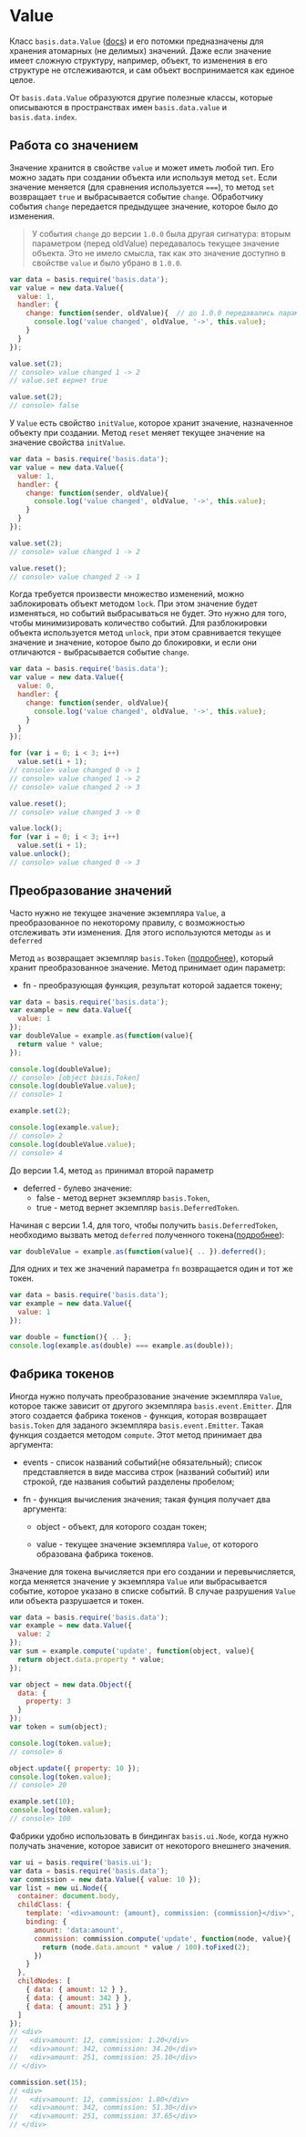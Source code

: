 # Value

Класс `basis.data.Value` ([docs](http://basisjs.com/docs#basis.data.Value)) и его потомки предназначены для хранения атомарных (не делимых) значений. Даже если значение имеет сложную структуру, например, объект, то изменения в его структуре не отслеживаются, и сам объект воспринимается как единое целое.

От `basis.data.Value` образуются другие полезные классы, которые описываются в пространствах имен `basis.data.value` и `basis.data.index`.

## Работа со значением

Значение хранится в свойстве `value` и может иметь любой тип. Его можно задать при создании объекта или используя метод `set`. Если значение меняется (для сравнения используется `===`), то метод `set` возвращает `true` и выбрасывается событие `change`. Обработчику события `change` передается предыдущее значение, которое было до изменения.

> У события `change` до версии `1.0.0` была другая сигнатура: вторым параметром (перед oldValue) передавалось текущее значение объекта. Это не имело смысла, так как это значение доступно в свойстве `value` и было убрано в `1.0.0`.

```js
var data = basis.require('basis.data');
var value = new data.Value({
  value: 1,
  handler: {
    change: function(sender, oldValue){  // до 1.0.0 передавались параметры: sender, value, oldValue
      console.log('value changed', oldValue, '->', this.value);
    }
  }
});

value.set(2);
// console> value changed 1 -> 2
// value.set вернет true

value.set(2);
// console> false
```

У `Value` есть свойство `initValue`, которое хранит значение, назначенное объекту при создании. Метод `reset` меняет текущее значение на значение свойства `initValue`.

```js
var data = basis.require('basis.data');
var value = new data.Value({
  value: 1,
  handler: {
    change: function(sender, oldValue){
      console.log('value changed', oldValue, '->', this.value);
    }
  }
});

value.set(2);
// console> value changed 1 -> 2

value.reset();
// console> value changed 2 -> 1
```

Когда требуется произвести множество изменений, можно заблокировать объект методом `lock`. При этом значение будет изменяться, но событий выбрасываться не будет. Это нужно для того, чтобы минимизировать количество событий. Для разблокировки объекта используется метод `unlock`, при этом сравнивается текущее значение и значение, которое было до блокировки, и если они отличаются - выбрасывается событие `change`.

```js
var data = basis.require('basis.data');
var value = new data.Value({
  value: 0,
  handler: {
    change: function(sender, oldValue){
      console.log('value changed', oldValue, '->', this.value);
    }
  }
});

for (var i = 0; i < 3; i++)
  value.set(i + 1);
// console> value changed 0 -> 1
// console> value changed 1 -> 2
// console> value changed 2 -> 3

value.reset();
// console> value changed 3 -> 0

value.lock();
for (var i = 0; i < 3; i++)
  value.set(i + 1);
value.unlock();
// console> value changed 0 -> 3
```

## Преобразование значений

Часто нужно не текущее значение экземпляра `Value`, а преобразованное по некоторому правилу, с возможностью отслеживать эти изменения. Для этого используются методы `as` и `deferred`

Метод `as` возвращает экземпляр `basis.Token` ([подробнее](basis.Token.md)), который хранит преобразованное значение. Метод принимает один параметр:

  * fn - преобразующая функция, результат которой задается токену;

```js
var data = basis.require('basis.data');
var example = new data.Value({
  value: 1
});
var doubleValue = example.as(function(value){
  return value * value;
});

console.log(doubleValue);
// console> [object basis.Token]
console.log(doubleValue.value);
// console> 1

example.set(2);

console.log(example.value);
// console> 2
console.log(doubleValue.value);
// console> 4
```

До версии 1.4, метод `as` принимал второй параметр
  * deferred - булево значение:
    * false - метод вернет экземпляр `basis.Token`,
    * true - метод вернет экземпляр `basis.DeferredToken`.

Начиная с версии 1.4, для того, чтобы получить `basis.DeferredToken`, необходимо вызвать метод `deferred` полученного токена([подробнее](basis.Token.md)):
```js
var doubleValue = example.as(function(value){ .. }).deferred();
```

Для одних и тех же значений параметра `fn` возвращается один и тот же токен.

```js
var data = basis.require('basis.data');
var example = new data.Value({
  value: 1
});

var double = function(){ .. };
console.log(example.as(double) === example.as(double));
```

## Фабрика токенов

Иногда нужно получать преобразование значение экземпляра `Value`, которое также зависит от другого экземпляра `basis.event.Emitter`. Для этого создается фабрика токенов - функция, которая возвращает `basis.Token` для заданого экземпляра `basis.event.Emitter`. Такая функция создается методом `compute`. Этот метод принимает два аргумента:

  * events - список названий событий(не обязательный); список представляется в виде массива строк (названий событий) или строкой, где названия событий разделены пробелом;

  * fn - функция вычисления значения; такая фунция получает два аргумента:

    * object - объект, для которого создан токен;

    * value - текущее значение экземпляра `Value`, от которого образована фабрика токенов.

Значение для токена вычисляется при его создании и перевычисляется, когда меняется значение у экземпляра `Value` или выбрасывается событие, которое указано в списке событий. В случае разрушения `Value` или объекта разрушается и токен.

```js
var data = basis.require('basis.data');
var example = new data.Value({
  value: 2
});
var sum = example.compute('update', function(object, value){
  return object.data.property * value;
});

var object = new data.Object({
  data: {
    property: 3
  }
});
var token = sum(object);

console.log(token.value);
// console> 6

object.update({ property: 10 });
console.log(token.value);
// console> 20

example.set(10);
console.log(token.value);
// console> 100
```

Фабрики удобно использовать в биндингах `basis.ui.Node`, когда нужно получать значение, которое зависит от некоторого внешнего значения.

```js
var ui = basis.require('basis.ui');
var data = basis.require('basis.data');
var commission = new data.Value({ value: 10 });
var list = new ui.Node({
  container: document.body,
  childClass: {
    template: '<div>amount: {amount}, commission: {commission}</div>',
    binding: {
      amount: 'data:amount',
      commission: commission.compute('update', function(node, value){
        return (node.data.amount * value / 100).toFixed(2);
      })
    }
  },
  childNodes: [
    { data: { amount: 12 } },
    { data: { amount: 342 } },
    { data: { amount: 251 } }
  ]
});
// <div>
//   <div>amount: 12, commission: 1.20</div>
//   <div>amount: 342, commission: 34.20</div>
//   <div>amount: 251, commission: 25.10</div>
// </div>

commission.set(15);
// <div>
//   <div>amount: 12, commission: 1.80</div>
//   <div>amount: 342, commission: 51.30</div>
//   <div>amount: 251, commission: 37.65</div>
// </div>
```

